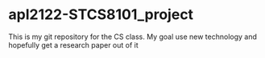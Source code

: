 # apl2122-STCS8101_project
This is my git repository for the CS class. My goal use new technology and hopefully get a research paper out of it
